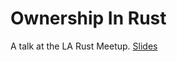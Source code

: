 # Ownership In Rust

A talk at the LA Rust Meetup. [Slides](https://go-talks.appspot.com/github.com/jonmorehouse/talks/rust-ownership)



